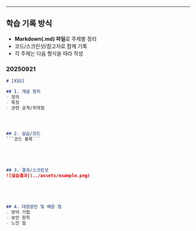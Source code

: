 
---

## 학습 기록 방식
- **Markdown(.md) 파일**로 주제별 정리
- 코드/스크린샷/참고자료 함께 기록
- 각 주제는 다음 형식을 따라 작성

### 20250921
```markdown
# [XSS]

## 1. 개념 정리
- 정의
- 특징
- 관련 공격/취약점




## 2. 실습/코드
```코드 블록```





## 3. 결과/스크린샷
![실습결과](../assets/example.png)





## 4. 대응방안 및 배운 점
- 방어 기법
- 보안 원칙
- 느낀 점
